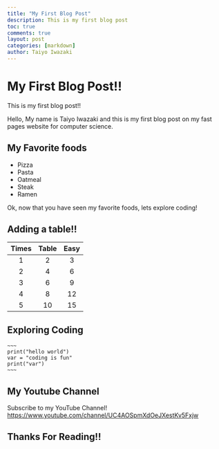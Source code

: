 ```yaml
---
title: "My First Blog Post"
description: This is my first blog post
toc: true
comments: true
layout: post
categories: [markdown]
author: Taiyo Iwazaki
---
```

 
# My First Blog Post!!

This is my first blog post!!

 Hello, My name is Taiyo Iwazaki and this is my first blog post on my fast pages website for computer science.

## My Favorite foods
- Pizza
- Pasta
- Oatmeal
- Steak
- Ramen

Ok, now that you have seen my favorite foods, lets explore coding!

## Adding a table!! 
| Times       | Table       | Easy          |
| :---:       |    :----:   |        :---:  |
| 1           | 2           |   3           |
| 2           | 4           | 6             |
| 3           | 6           | 9             |
| 4           | 8           | 12            |
| 5           | 10          | 15            |

## Exploring Coding
    ~~~
    print("hello world")
    var = "coding is fun"
    print("var")
    ~~~

## My Youtube Channel
Subscribe to my YouTube Channel!
<https://www.youtube.com/channel/UC4AOSpmXdOeJXestKv5Fxjw>

## Thanks For Reading!!

